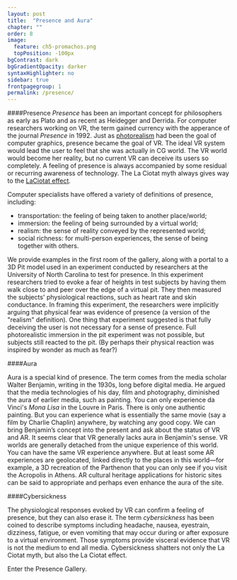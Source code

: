 ```yaml
---
layout: post
title:  "Presence and Aura"
chapter: ""
order: 8
image:
  feature: ch5-promachos.png
  topPosition: -100px
bgContrast: dark
bgGradientOpacity: darker
syntaxHighlighter: no
sidebar: true
frontpagegroup: 1
permalink: /presence/
---
```

####Presence
*Presence* has been an important concept for philosophers as early as Plato and as recent as Heidegger and Derrida. For computer researchers working on VR, the term gained currency with the apperance of the journal *Presence* in 1992. Just as <a href="{{site.baseurl}}graphics-tracking">photorealism</a> had been the goal of computer graphics, presence became the goal of VR. The ideal VR system would lead the user to feel that she was actually in CG world. The VR world would become her reality, but no current VR can deceive its users so completely. A feeling of presence is always accompanied by some residual or recurring awareness of technology. The La Ciotat myth always gives way to the <a href="{{site.baseurl}}/what-are-reality-media">LaCiotat effect</a>. 

Computer specialists have offered a variety of definitions of presence, including: 

 * transportation: the feeling of being taken to another place/world;
 * immersion: the feeling of being surrounded by a virtual world;
 * realism: the sense of reality conveyed by the represented world;
 * social richness: for multi-person experiences, the sense of being together with others.

We provide examples in the first room of the gallery, along with <a class="xrlink" room="4" waypoint="start">a portal to a 3D Pit model</a> used in an experiment conducted by researchers at the University of North Carolina to test for presence. In this experiment researchers tried to evoke a fear of heights in test subjects by having them walk close to and peer over the edge of a virtual pit. They then measured the subjects' physiological reactions, such as heart rate and skin conductance. In framing this experiment, the researchers were implicitly arguing that physical fear was evidence of presence (a version of the "realism" definition). One thing that experiment suggested is that fully deceiving the user is not necessary for a sense of presence. Full photorealistic immersion in the pit experiment was not possible, but subjects still reacted to the pit. (By perhaps their physical reaction was inspired by wonder as much as fear?)


####Aura

Aura is a special kind of presence. The term comes from the media scholar Walter Benjamin, writing in the 1930s, long before digital media. He argued that the media technologies of his day, film and photography, diminished the aura of earlier media, such as painting. You can only experience da Vinci's *Mona Lisa* in the Louvre in Paris. There is only one authentic painting. But you can experience what is essentially the same movie (say a film by Charlie Chaplin) anywhere, by watching any good copy. We can bring Benjamin’s concept into the present and ask about the status of VR and AR. It seems clear that VR generally lacks aura in Benjamin's sense. VR worlds are generally detached from the unique experience of this world. You can have the same VR experience anywhere. But at least some AR experiences are geolocated, linked directly to the places in this world&mdash;for example, a 3D recreation of the Parthenon that you can only see if you visit the  <a class="xrlink" room="5" waypoint="start">Acropolis in Athens</a>. AR cultural heritage applications for historic sites can be said to appropriate and perhaps even enhance the aura of the site.

####Cybersickness

The physiological responses evoked by VR can confirm a feeling of presence, but they can also erase it. The term *cybersickness* has been coined to describe symptoms including headache, nausea, eyestrain, dizziness, fatigue, or even vomiting that may occur during or after exposure to a virtual environment. Those symptoms provide visceral evidence that VR is not the medium to end all media. Cybersickness shatters not only the La Ciotat myth, but also the La Ciotat effect.

Enter the <a class="xrlink" room="3" waypoint="start">Presence Gallery</a>.
